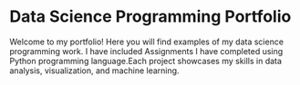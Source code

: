 <!DOCTYPE html>
<html>
  <head>
    <meta charset="UTF-8">
    <title>Data Science Programming Portfolio</title>
  </head>
  <body>
    <h1>Data Science Programming Portfolio</h1>
    <p>Welcome to my portfolio! Here you will find examples of my data science programming work. I have included Assignments I have completed using Python programming language.Each project showcases my skills in data analysis, visualization, and machine learning.</p>
  </body>
</html>
